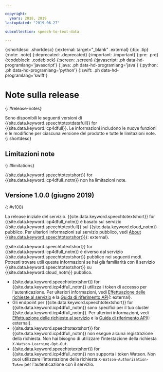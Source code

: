 ```yaml
---

copyright:
  years: 2018, 2019
lastupdated: "2019-06-27"

subcollection: speech-to-text-data

---
```


{:shortdesc: .shortdesc}
{:external: target="_blank" .external}
{:tip: .tip}
{:note: .note}
{:deprecated: .deprecated}
{:important: .important}
{:pre: .pre}
{:codeblock: .codeblock}
{:screen: .screen}
{:javascript: .ph data-hd-programlang='javascript'}
{:java: .ph data-hd-programlang='java'}
{:python: .ph data-hd-programlang='python'}
{:swift: .ph data-hd-programlang='swift'}

# Note sulla release
{: #release-notes}

Sono disponibili le seguenti versioni di {{site.data.keyword.speechtotextdatafull}} for {{site.data.keyword.icp4dfull}}. Le informazioni includono le nuove funzioni e le modifiche per ciascuna versione del prodotto e tutte le limitazioni note.
{: shortdesc}

## Limitazioni note
{: #limitations}

{{site.data.keyword.speechtotextshort}} for {{site.data.keyword.icp4dfull_notm}} non ha limitazioni note. 

## Versione 1.0.0 (giugno 2019)
{: #v100}

La release iniziale del servizio. {{site.data.keyword.speechtotextshort}} for {{site.data.keyword.icp4dfull_notm}} è basato sul servizio {{site.data.keyword.speechtotextfull}} sul {{site.data.keyword.cloud_notm}} pubblico. Per ulteriori informazioni sul servizio pubblico, vedi [About {{site.data.keyword.speechtotextshort}}](https://{DomainName}/docs/services/speech-to-text?topic=speech-to-text-about#about){: external}. 

{{site.data.keyword.speechtotextshort}} for {{site.data.keyword.icp4dfull_notm}} è diverso dal servizio {{site.data.keyword.speechtotextshort}} pubblico nei seguenti modi. Potresti trovare utili queste informazioni se hai già familiarità con il servizio {{site.data.keyword.speechtotextshort}} su {{site.data.keyword.cloud_notm}} pubblico.

-   {{site.data.keyword.speechtotextshort}} for {{site.data.keyword.icp4dfull_notm}} utilizza i token di accesso per l'autenticazione. Per ulteriori informazioni, vedi [Effettuazione delle richieste al servizio](/docs/services/speech-to-text-data?topic=speech-to-text-data-making-requests) e la [Guida di riferimento API](https://{DomainName}/apidocs/speech-to-text-data){: external}.
-   Gli endpoint per {{site.data.keyword.speechtotextshort}} for {{site.data.keyword.icp4dfull_notm}} sono specifici per il tuo cluster {{site.data.keyword.icp4dfull_notm}}. Per ulteriori informazioni, vedi [Effettuazione delle richieste al servizio](/docs/services/speech-to-text-data?topic=speech-to-text-data-making-requests) e la [Guida di riferimento API](https://{DomainName}/apidocs/speech-to-text-data){: external}.
-   {{site.data.keyword.speechtotextshort}} for {{site.data.keyword.icp4dfull_notm}} non esegue alcuna registrazione della richiesta. Non hai bisogno di utilizzare l'intestazione della richiesta `X-Watson-Learning-Opt-Out`.
-   {{site.data.keyword.speechtotextshort}} for {{site.data.keyword.icp4dfull_notm}} non supporta i token Watson. Non puoi utilizzare l'intestazione della richiesta `X-Watson-Authorization-Token` per l'autenticazione con il servizio.
